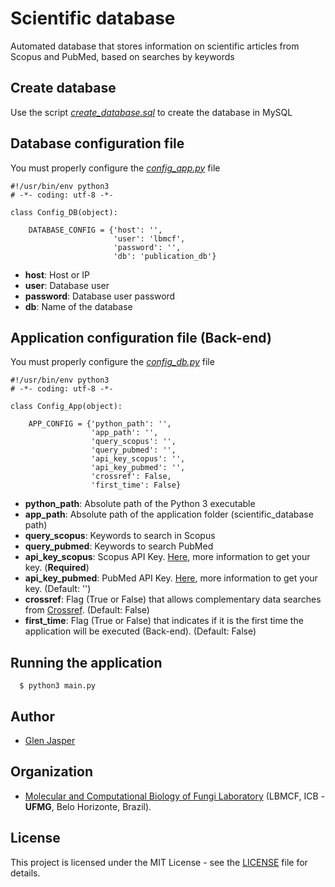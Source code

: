# Scientific database
Automated database that stores information on scientific articles from Scopus and PubMed, based on searches by keywords

## Create database
Use the script _[create_database.sql](./create_database.sql)_    to create the database in MySQL

## Database configuration file
You must properly configure the _[config_app.py](./config_app.py)_ file
```
#!/usr/bin/env python3
# -*- coding: utf-8 -*-

class Config_DB(object):

    DATABASE_CONFIG = {'host': '',
                       'user': 'lbmcf',
                       'password': '',
                       'db': 'publication_db'}
```
- **host**: Host or IP
- **user**: Database user
- **password**: Database user password
- **db**: Name of the database

## Application configuration file (Back-end)
You must properly configure the _[config_db.py](./config_db.py)_ file
```
#!/usr/bin/env python3
# -*- coding: utf-8 -*-

class Config_App(object):

    APP_CONFIG = {'python_path': '',
                  'app_path': '',
                  'query_scopus': '',
                  'query_pubmed': '',
                  'api_key_scopus': '',
                  'api_key_pubmed': '',
                  'crossref': False,
                  'first_time': False}
```
- **python_path**: Absolute path of the Python 3 executable
- **app_path**: Absolute path of the application folder (scientific_database path)
- **query_scopus**: Keywords to search in Scopus
- **query_pubmed**: Keywords to search PubMed
- **api_key_scopus**: Scopus API Key. [Here](https://dev.elsevier.com), more information to get your key. (**Required**)
- **api_key_pubmed**: PubMed API Key. [Here](https://ncbiinsights.ncbi.nlm.nih.gov/2017/11/02/new-api-keys-for-the-e-utilities), more information to get your key. (Default: '')
- **crossref**: Flag (True or False) that allows complementary data searches from [Crossref](https://www.crossref.org). (Default: False)
- **first_time**: Flag (True or False) that indicates if it is the first time the application will be executed (Back-end). (Default: False)

## Running the application
```
  $ python3 main.py
```

## Author

* [Glen Jasper](https://github.com/glenjasper)

## Organization
* [Molecular and Computational Biology of Fungi Laboratory](http://lbmcf.pythonanywhere.com) (LBMCF, ICB - **UFMG**, Belo Horizonte, Brazil).

## License

This project is licensed under the MIT License - see the [LICENSE](./LICENSE) file for details.
